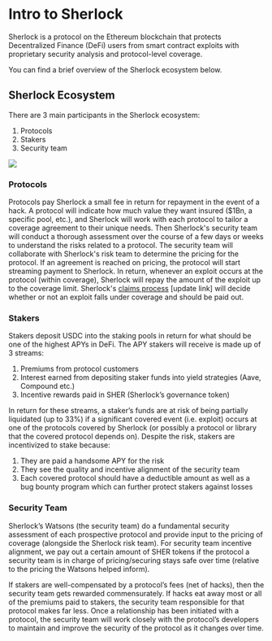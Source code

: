 # Intro to Sherlock

Sherlock is a protocol on the Ethereum blockchain that protects Decentralized Finance (DeFi) users from smart contract exploits with proprietary security analysis and protocol-level coverage.

You can find a brief overview of the Sherlock ecosystem below.

## Sherlock Ecosystem

There are 3 main participants in the Sherlock ecosystem:

1. Protocols
2. Stakers
3. Security team

![](https://i.imgur.com/HTmUxBi.png)

### Protocols

Protocols pay Sherlock a small fee in return for repayment in the event of a hack. A protocol will indicate how much value they want insured ($1Bn, a specific pool, etc.), and Sherlock will work with each protocol to tailor a coverage agreement to their unique needs. Then Sherlock's security team will conduct a thorough assessment over the course of a few days or weeks to understand the risks related to a protocol. The security team will collaborate with Sherlock's risk team to determine the pricing for the protocol. If an agreement is reached on pricing, the protocol will start streaming payment to Sherlock. In return, whenever an exploit occurs at the protocol (within coverage), Sherlock will repay the amount of the exploit up to the coverage limit. Sherlock's [claims process](broken-reference) \[update link] will decide whether or not an exploit falls under coverage and should be paid out.

### Stakers

Stakers deposit USDC into the staking pools in return for what should be one of the highest APYs in DeFi. The APY stakers will receive is made up of 3 streams:

1. Premiums from protocol customers
2. Interest earned from depositing staker funds into yield strategies (Aave, Compound etc.)
3. Incentive rewards paid in SHER (Sherlock’s governance token)

In return for these streams, a staker’s funds are at risk of being partially liquidated (up to 33%) if a significant covered event (i.e. exploit) occurs at one of the protocols covered by Sherlock (or possibly a protocol or library that the covered protocol depends on). Despite the risk, stakers are incentivized to stake because:

1. They are paid a handsome APY for the risk
2. They see the quality and incentive alignment of the security team
3. Each covered protocol should have a deductible amount as well as a bug bounty program which can further protect stakers against losses

### Security Team

Sherlock’s Watsons (the security team) do a fundamental security assessment of each prospective protocol and provide input to the pricing of coverage (alongside the Sherlock risk team). For security team incentive alignment, we pay out a certain amount of SHER tokens if the protocol a security team is in charge of pricing/securing stays safe over time (relative to the pricing the Watsons helped inform).

If stakers are well-compensated by a protocol’s fees (net of hacks), then the security team gets rewarded commensurately. If hacks eat away most or all of the premiums paid to stakers, the security team responsible for that protocol makes far less. Once a relationship has been initiated with a protocol, the security team will work closely with the protocol’s developers to maintain and improve the security of the protocol as it changes over time.
